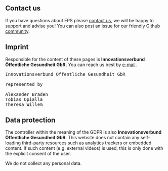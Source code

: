 ## Contact us

If you have questions about EPS please [contact us](mailto:iris@inoeg.de), we will be happy to support and advise you! You can also post an issue for our friendly [Github community](https://github.com/iris-connect/eps).

## Imprint

Responsible for the content of these pages is <strong>Innovationsverbund Öffentliche Gesundheit GbR.</strong> You can reach us best by [e-mail](mailto:iris@inoeg.de).

<pre>
Innovationsverbund Öffentliche Gesundheit GbR

represented by

Alexander Braden
Tobias Opialla
Theresa Willem
</pre>

## Data protection

The controller within the meaning of the GDPR is also <strong>Innovationsverbund Öffentliche Gesundheit GbR</strong>. This website does not contain any self-loading third-party resources such as analytics trackers or embedded content. If such content (e.g. external videos) is used, this is only done with the explicit consent of the user.

We do not collect any personal data.

